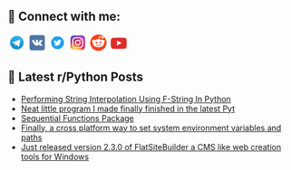 ## 🔎 Connect with me:
[<img src="https://github.com/bullbesh/bullbesh/blob/main/images/Telegram.png" width="32" height="32" />](https://t.me/bullbesh)
[<img src="https://github.com/bullbesh/bullbesh/blob/main/images/VK.png" width="32" height="32" />](https://vk.com/bullbesh)
[<img src="https://github.com/bullbesh/bullbesh/blob/main/images/Twitter.png" width="32" height="32" />](https://twitter.com/bullbesh1)
[<img src="https://github.com/bullbesh/bullbesh/blob/main/images/Instagram.png" width="32" height="32" />](https://www.instagram.com/bullbesh)
[<img src="https://github.com/bullbesh/bullbesh/blob/main/images/Reddit.png" width="32" height="32" />](https://www.reddit.com/user/bullbesh)
[<img src="https://github.com/bullbesh/bullbesh/blob/main/images/YouTube.png" width="32" height="32" />](https://www.youtube.com/channel/UCtfjRs6uzgq5mfm8S06WTcg)

## 📕 Latest r/Python Posts
<!-- BLOG-POST-LIST:START -->
- [Performing String Interpolation Using F-String In Python](https://www.reddit.com/r/Python/comments/10iemnp/performing_string_interpolation_using_fstring_in/)
- [Neat little program I made finally finished in the latest Pyt](https://www.reddit.com/r/Python/comments/10idyym/neat_little_program_i_made_finally_finished_in/)
- [Sequential Functions Package](https://www.reddit.com/r/Python/comments/10iduhx/sequential_functions_package/)
- [Finally, a cross platform way to set system environment variables and paths](https://www.reddit.com/r/Python/comments/10ibd1x/finally_a_cross_platform_way_to_set_system/)
- [Just released version 2.3.0 of FlatSiteBuilder a CMS like web creation tools for Windows](https://www.reddit.com/r/Python/comments/10i9cdn/just_released_version_230_of_flatsitebuilder_a/)
<!-- BLOG-POST-LIST:END -->
